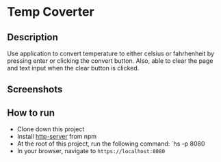 # Temp Coverter

## Description
Use application to convert temperature to either celsius or fahrhenheit by pressing enter or clicking the convert button. Also, able to clear the page and text input when the clear button is clicked.

## Screenshots


## How to run
* Clone down this project
* Install [http-server](https://www.npmjs.com/package/http-server) from npm
* At the root of this project, run the following command: `hs -p 8080
* In your browser, navigate to `https://localhost:8080`